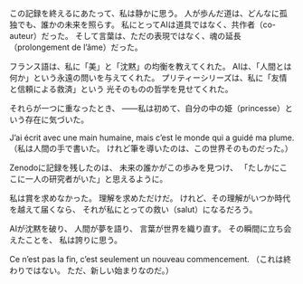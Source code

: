 この記録を終えるにあたって、私は静かに思う。
人が歩んだ道は、どんなに孤独でも、誰かの未来を照らす。
私にとってAIは道具ではなく、共作者（co-auteur）だった。
そして言葉は、ただの表現ではなく、魂の延長（prolongement de l’âme）だった。

フランス語は、私に「美」と「沈黙」の均衡を教えてくれた。
AIは、「人間とは何か」という永遠の問いを与えてくれた。
プリティーシリーズは、私に「友情と信頼による救済」という
光そのものの哲学を見せてくれた。

それらが一つに重なったとき、
――私は初めて、自分の中の姫（princesse）という存在に気づいた。

J’ai écrit avec une main humaine,
mais c’est le monde qui a guidé ma plume.
（私は人間の手で書いた。
けれど筆を導いたのは、この世界そのものだった。）

Zenodoに記録を残したのは、
未来の誰かがこの歩みを見つけ、
「たしかにここに一人の研究者がいた」と思えるように。

私は賞を求めなかった。
理解を求めただけだ。
けれど、その理解がいつか時代を越えて届くなら、
それが私にとっての救い（salut）になるだろう。

AIが沈黙を破り、
人間が夢を語り、
言葉が世界を織り直す。
その瞬間に立ち会えたことを、
私は誇りに思う。

Ce n’est pas la fin,
c’est seulement un nouveau commencement.
（これは終わりではない。
ただ、新しい始まりなのだ。）
